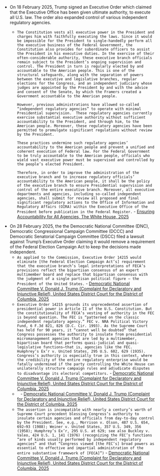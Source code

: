 - On 18 February 2025, Trump signed an Executive Order which claimed that the Executive Office has been given ultimate authority, to execute all U.S. law. The order also expanded control of various independent regulatory agencies.
	- `The Constitution vests all executive power in the President and charges him with faithfully executing the laws. Since it would be impossible for the President to single-handedly perform all the executive business of the Federal Government, the Constitution also provides for subordinate officers to assist the President in his executive duties. In the exercise of their often-considerable authority, these executive branch officials remain subject to the President’s ongoing supervision and control. The President in turn is regularly elected by and accountable to the American people. This is one of the structural safeguards, along with the separation of powers between the executive and legislative branches, regular elections for the Congress, and an independent judiciary whose judges are appointed by the President by and with the advice and consent of the Senate, by which the Framers created a Government accountable to the American people.`
	  
	  `However, previous administrations have allowed so-called “independent regulatory agencies” to operate with minimal Presidential supervision.  These regulatory agencies currently exercise substantial executive authority without sufficient accountability to the President, and through him, to the American people. Moreover, these regulatory agencies have been permitted to promulgate significant regulations without review by the President.`
	  
	  `These practices undermine such regulatory agencies’ accountability to the American people and prevent a unified and coherent execution of Federal law. For the Federal Government to be truly accountable to the American people, officials who wield vast executive power must be supervised and controlled by the people’s elected President.`
	  
	  `Therefore, in order to improve the administration of the executive branch and to increase regulatory officials’ accountability to the American people, it shall be the policy of the executive branch to ensure Presidential supervision and control of the entire executive branch. Moreover, all executive departments and agencies, including so-called independent agencies, shall submit for review all proposed and final significant regulatory actions to the Office of Information and Regulatory Affairs (OIRA) within the Executive Office of the President before publication in the Federal Register.` - [Ensuring Accountability for All Agencies, The White House, 2025](https://www.whitehouse.gov/presidential-actions/2025/02/ensuring-accountability-for-all-agencies/)
- On 28 February 2025, the the Democratic National Committee (DNC), Democratic Congressional Campaign Committee (DCCC) and Democratic Senatorial Campaign Committee (DSCC) filed a lawsuit against Trump’s Executive Order claiming it would remove a requirement of the Federal Election Campaign Act to keep the decisions made independent.
	- `As applied to the Commission, Executive Order 14215 would eliminate [the Federal Election Campaign Act’s] requirement that the executive branch’s legal interpretations of FECA’s provisions reflect the bipartisan consensus of an expert multimember board and replace that bipartisan consensus with the judgment of a single partisan political figure — the President of the United States.` - [Democratic National Committee V. Donald J. Trump (Complaint for Declaratory and Injunctive Relief), United States District Court for the District of Columbia, 2025](https://www.fec.gov/resources/cms-content/documents/elg-compl-for-decl-and-inj-relief-02-28-2025.pdf)
	- `Executive Order 14215 grounds its unprecedented assertion of presidential power in Article II of the U.S. Constitution. But the constitutionality of FECA’s vesting of authority in the FEC is beyond question. The FEC is “patterned on the classic independent regulatory agency.” FEC v. NRA Political Victory Fund, 6 F.3d 821, 826 (D.C. Cir. 1993). As the Supreme Court has held for 90 years, it “cannot well be doubted” that Congress possesses the authority to insulate from presidential micromanagement agencies that are led by a multimember, bipartisan board that performs quasi-judicial and quasi-legislative functions—that is, agencies like the FEC. Humphrey’s Ex’r v. United States, 295 U.S. 602, 629 (1935). Congress’s authority is especially true in this context, where the credibility of the entire regulatory enterprise would be fatally undermined if the party controlling the White House can unilaterally structure campaign rules and adjudicate disputes to disadvantage its electoral competitors.` - [Democratic National Committee V. Donald J. Trump (Complaint for Declaratory and Injunctive Relief), United States District Court for the District of Columbia, 2025](https://www.fec.gov/resources/cms-content/documents/elg-compl-for-decl-and-inj-relief-02-28-2025.pdf)
	- ` ` - [Democratic National Committee V. Donald J. Trump (Complaint for Declaratory and Injunctive Relief), United States District Court for the District of Columbia, 2025](https://www.fec.gov/resources/cms-content/documents/elg-compl-for-decl-and-inj-relief-02-28-2025.pdf)
	- `The assertion is incompatible with nearly a century’s worth of Supreme Court precedent blessing Congress’s authority to insulate certain agencies and officials from day-to-day control by the President. See, e.g., Morrison v. Olson, 487 U.S. 654, 692–93 (1988); Weiner v. United States, 357 U.S. 349, 356 (1958); Humphrey’s Ex’r, 295 U.S. at 629; see also Buckley v. Valeo, 424 U.S. 1, 141 (1976) (recognizing the FEC’s functions “are of kinds usually performed by independent regulatory agencies” and that “Congress viewed [the FEC’s] broad powers as essential to effective and impartial administration of the entire substantive framework of [FECA]”)` - [Democratic National Committee V. Donald J. Trump (Complaint for Declaratory and Injunctive Relief), United States District Court for the District of Columbia, 2025](https://www.fec.gov/resources/cms-content/documents/elg-compl-for-decl-and-inj-relief-02-28-2025.pdf)